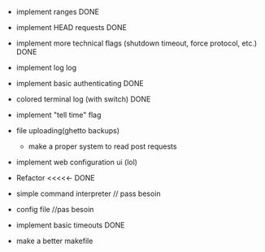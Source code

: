 - implement ranges
DONE

- implement HEAD requests
DONE



- implement more technical flags (shutdown timeout, force protocol, etc.)
DONE




- implement log log



- implement basic authenticating
DONE



- colored terminal log (with switch)
DONE




- implement "tell time" flag

- file uploading(ghetto backups)
    - make a proper system to read post requests

- implement web configuration ui (lol)



- Refactor <<<<<-
    DONE




- simple command interpreter // pass besoin


- config file //pas besoin


- implement basic timeouts
DONE

- make a better makefile